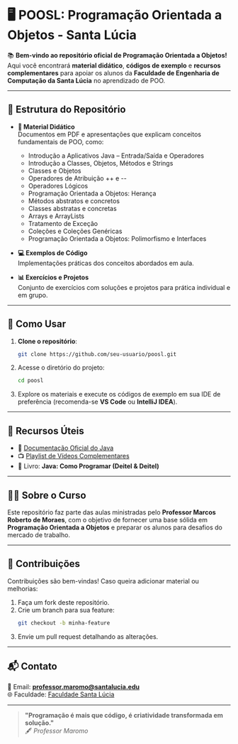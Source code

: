 
# 🖥️ POOSL: Programação Orientada a Objetos - Santa Lúcia

📚 **Bem-vindo ao repositório oficial de Programação Orientada a Objetos!**  
Aqui você encontrará **material didático**, **códigos de exemplo** e **recursos complementares** para apoiar os alunos da **Faculdade de Engenharia de Computação da Santa Lúcia** no aprendizado de POO.

---

## 📂 Estrutura do Repositório

- **📜 Material Didático**  
  Documentos em PDF e apresentações que explicam conceitos fundamentais de POO, como:
  -  Introdução a Aplicativos Java – Entrada/Saída e Operadores
  -  Introdução a Classes, Objetos, Métodos e Strings
  -  Classes e Objetos
  -  Operadores de Atribuição ++ e --
  -  Operadores Lógicos
  -  Programação Orientada a Objetos: Herança
  -  Métodos abstratos e concretos
  -  Classes abstratas e concretas
  -  Arrays e ArrayLists
  -  Tratamento de Exceção
  -  Coleções e Coleções Genéricas
  -  Programação Orientada a Objetos: Polimorfismo e Interfaces






- **💻 Exemplos de Código**  
  Implementações práticas dos conceitos abordados em aula.

- **📊 Exercícios e Projetos**  
  Conjunto de exercícios com soluções e projetos para prática individual e em grupo.

---

## 🚀 Como Usar

1. **Clone o repositório**:
   ```bash
   git clone https://github.com/seu-usuario/poosl.git
   ```
2. Acesse o diretório do projeto:
   ```bash
   cd poosl
   ```
3. Explore os materiais e execute os códigos de exemplo em sua IDE de preferência (recomenda-se **VS Code** ou **IntelliJ IDEA**).

---

## 🔗 Recursos Úteis

- 📖 [Documentação Oficial do Java](https://docs.oracle.com/javase/8/docs/)
- 📺 [Playlist de Vídeos Complementares](https://www.youtube.com/)
- 📘 Livro: **Java: Como Programar (Deitel & Deitel)**

---

## 🧑‍🏫 Sobre o Curso

Este repositório faz parte das aulas ministradas pelo **Professor Marcos Roberto de Moraes**, com o objetivo de fornecer uma base sólida em **Programação Orientada a Objetos** e preparar os alunos para desafios do mercado de trabalho.

---

## 🤝 Contribuições

Contribuições são bem-vindas! Caso queira adicionar material ou melhorias:
1. Faça um fork deste repositório.
2. Crie um branch para sua feature:
   ```bash
   git checkout -b minha-feature
   ```
3. Envie um pull request detalhando as alterações.

---

## 📬 Contato

📧 Email: **professor.maromo@santalucia.edu**  
🌐 Faculdade: [Faculdade Santa Lúcia](https://www.santalucia.edu.br)

---

> **"Programação é mais que código, é criatividade transformada em solução."**  
> 🖋️ _Professor Maromo_

